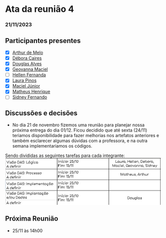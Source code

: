 # Ata da reunião 4
### 21/11/2023

## Participantes presentes

- [x] [Arthur de Melo](https://github.com/arthurmlv)
- [x] [Débora Caires](https://github.com/deboracaires)
- [x] [Douglas Alves](https://github.com/dougAlvs)
- [x] [Geovanna Maciel](https://github.com/manuziny)
- [ ] [Hellen Fernanda](https://github.com/Hellen159)
- [x] [Laura Pinos](https://github.com/laurapinos)
- [x] [Maciel Júnior](https://github.com/macieljuniormax)
- [x] [Matheus Henrique](https://github.com/mathonaut)
- [ ] [Sidney Fernando](https://github.com/nando3d3)

## Discussões e decisões
* No dia 21 de novembro fizemos uma reunião para planejar nossa próxima entrega do dia 01/12. Ficou decidido que até sexta (24/11) teriamos disponibilidade para fazer melhorias nos artefatos anteriores e também esclarecer algumas dúvidas com a professora, e na outra semana implementariamos os códigos.

Sendo divididas as seguintes tarefas para cada integrante:
![Alt text](image.png)

## Próxima Reunião
- 25/11 às 14h00 